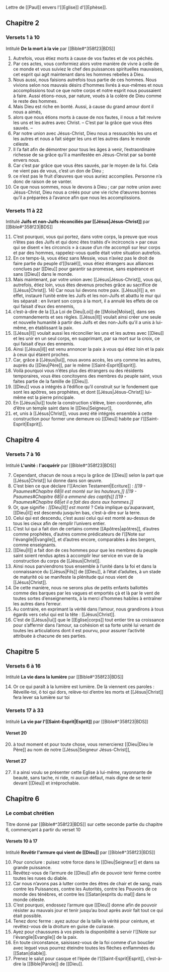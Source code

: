 Lettre de [[Paul]] envers l'[[Eglise]] d'[[Ephèse]].
## Chapitre 2
### Versets 1 à 10
Intitulé **De la mort à la vie** par [[Bible#^358f23|BDS]]
1) Autrefois, vous étiez morts à cause de vos fautes et de vos péchés.
2) Par ces actes, vous conformiez alors votre manière de vivre à celle de ce monde et vous suiviez le chef des puissances spirituelles mauvaises, cet esprit qui agit maintenant dans les hommes rebelles à Dieu.
3) Nous aussi, nous faisions autrefois tous partie de ces hommes. Nous vivions selon nos mauvais désirs d’hommes livrés à eux-mêmes et nous accomplissions tout ce que notre corps et notre esprit nous poussaient à faire. Aussi étions-nous, par nature, voués à la colère de Dieu comme le reste des hommes.
4) Mais Dieu est riche en bonté. Aussi, à cause du grand amour dont il nous a aimés,
5) alors que nous étions morts à cause de nos fautes, il nous a fait revivre les uns et les autres avec Christ. – C’est par la grâce que vous êtes sauvés. –
6) Par notre union avec Jésus-Christ, Dieu nous a ressuscités les uns et les autres et nous a fait siéger les uns et les autres dans le monde céleste.
7) Il l’a fait afin de démontrer pour tous les âges à venir, l’extraordinaire richesse de sa grâce qu’il a manifestée en Jésus-Christ par sa bonté envers nous.
8) Car c’est par grâce que vous êtes sauvés, par le moyen de la foi. Cela ne vient pas de vous, c’est un don de Dieu ;
9) ce n’est pas le fruit d’œuvres que vous auriez accomplies. Personne n’a donc de raison de se vanter.
10) Ce que nous sommes, nous le devons à Dieu ; car par notre union avec Jésus-Christ, Dieu nous a créés pour une vie riche d’œuvres bonnes qu’il a préparées à l’avance afin que nous les accomplissions.
### Versets 11 à 22
Intitulé **Juifs et non-Juifs réconciliés par [[Jésus|Jésus-Christ]]** par [[Bible#^358f23|BDS]]

11) C’est pourquoi, vous qui portez, dans votre corps, la preuve que vous n’êtes pas des Juifs et qui donc êtes traités d’« incirconcis » par ceux qui se disent « les circoncis » à cause d’un rite accompli sur leur corps et par des hommes, rappelez-vous quelle était votre situation autrefois.
12) En ce temps-là, vous étiez sans Messie, vous n’aviez pas le droit de faire partie du peuple d’[[Israël]], vous étiez étrangers aux alliances conclues par [[Dieu]] pour garantir sa promesse, sans espérance et sans [[Dieu]] dans le monde.
13) Mais maintenant, par votre union avec [[Jésus|Jésus-Christ]], vous qui, autrefois, étiez loin, vous êtes devenus proches grâce au sacrifice de [[Jésus|Christ]].
14) Car nous lui devons notre paix. [[Jésus|Il]] a, en effet, instauré l’unité entre les Juifs et les non-Juifs et abattu le mur qui les séparait : en livrant son corps à la mort, il a annulé les effets de ce qui faisait d’eux des ennemis,
15) c’est-à-dire de la [[La Loi de Dieu|Loi]] de [[Moïse|Moïse]], dans ses commandements et ses règles. [[Jésus|Il]] voulait ainsi créer une seule et nouvelle humanité à partir des Juifs et des non-Juifs qu’il a unis à lui-même, en établissant la paix.
16) [[Jésus|Il]] voulait aussi les réconcilier les uns et les autres avec [[Dieu]] et les unir en un seul corps, en supprimant, par sa mort sur la croix, ce qui faisait d’eux des ennemis.
17) Ainsi [[Jésus|il]] est venu annoncer la paix à vous qui étiez loin et la paix à ceux qui étaient proches.
18) Car, grâce à [[Jésus|lui]], nous avons accès, les uns comme les autres, auprès du [[Dieu|Père]], par le même [[Saint-Esprit|Esprit]].
19) Voilà pourquoi vous n’êtes plus des étrangers ou des résidents temporaires, vous êtes concitoyens des membres du peuple saint, vous faites partie de la famille de [[Dieu]].
20) [[Dieu]] vous a intégrés à l’édifice qu’il construit sur le fondement que sont les apôtres, ses prophètes, et dont [[Jésus|Jésus-Christ]] lui-même est la pierre principale.
21) En [[Jésus|lui]] toute la construction s’élève, bien coordonnée, afin d’être un temple saint dans le [[Dieu|Seigneur]],
22) et, unis à [[Jésus|Christ]], vous avez été intégrés ensemble à cette construction pour former une demeure où [[Dieu]] habite par l’[[Saint-Esprit|Esprit]].
## Chapitre 4
### Versets 7 à 16
Intitulé **L'unité : l'acquérir** par [[Bible#^358f23|BDS]]

7) Cependant, chacun de nous a reçu la grâce de [[Dieu]] selon la part que [[Jésus|Christ]] lui donne dans son œuvre.
8) C’est bien ce que déclare l’[[Ancien Testament|Ecriture]] :
   *[[19 - Psaumes#Chapitre 68|Il est monté sur les hauteurs,]]*
   *[[19 - Psaumes#Chapitre 68|il a emmené des captifs]]*
   *[[19 - Psaumes#Chapitre 68|et il a fait des dons aux hommes.]]*
9) Or, que signifie : *[[Dieu|Il]] est monté* ? Cela implique qu’auparavant, [[Dieu|il]] est descendu jusqu’en bas, c’est-à-dire sur la terre.
10) Celui qui est descendu, c’est aussi celui qui est monté au-dessus de tous les cieux afin de remplir l’univers entier.
11) C’est lui qui a fait don de certains comme [[Apôtres|apôtres]], d’autres comme prophètes, d’autres comme prédicateurs de l’[[Note sur l'évangile|Evangile]], et d’autres encore, comparables à des bergers, comme enseignants.
12) [[Dieu|Il]] a fait don de ces hommes pour que les membres du peuple saint soient rendus aptes à accomplir leur service en vue de la construction du corps de [[Jésus|Christ]].
13) Ainsi nous parviendrons tous ensemble à l’unité dans la foi et dans la connaissance du [[Jésus|Fils]] de [[Dieu]], à l’état d’adultes, à un stade de maturité où se manifeste la plénitude qui nous vient de [[Jésus|Christ]].
14) De cette manière, nous ne serons plus de petits enfants ballottés comme des barques par les vagues et emportés çà et là par le vent de toutes sortes d’enseignements, à la merci d’hommes habiles à entraîner les autres dans l’erreur.
15) Au contraire, en exprimant la vérité dans l’amour, nous grandirons à tous égards vers celui qui est la tête : [[Jésus|Christ]].
16) C’est de [[Jésus|lui]] que le [[Eglise|corps]] tout entier tire sa croissance pour s’affermir dans l’amour, sa cohésion et sa forte unité lui venant de toutes les articulations dont il est pourvu, pour assurer l’activité attribuée à chacune de ses parties.
## Chapitre 5
### Versets 6 à 16
Intitulé **La vie dans la lumière** par [[Bible#^358f23|BDS]]

14) Or ce qui paraît à la lumière est lumière. De là viennent ces paroles :
    Réveille-toi,
    ô toi qui dors,
    relève-toi
    d’entre les morts
    et [[Jésus|Christ]] fera lever
    sa lumière sur toi
### Versets 17 à 33
Intitulé **La vie par l'[[Saint-Esprit|Esprit]]** par [[Bible#^358f23|BDS]]
#### Verset 20
20) à tout moment et pour toute chose, vous remercierez [[Dieu|Dieu le Père]] au nom de notre [[Jésus|Seigneur Jésus-Christ]],
#### Verset 27
27) Il a ainsi voulu se présenter cette Eglise à lui-même, rayonnante de beauté, sans tache, ni ride, ni aucun défaut, mais digne de se tenir devant [[Dieu]] et irréprochable.

## Chapitre 6
### Le combat chrétien
Titre donné par [[Bible#^358f23|BDS]] sur cette seconde partie du chapitre 6, commençant à partir du verset 10
#### Versets 10 à 17
Intitulé **Revêtir l'armure qui vient de [[Dieu]]** par [[Bible#^358f23|BDS]]

10) Pour conclure : puisez votre force dans le [[Dieu|Seigneur]] et dans sa grande puissance.
11) Revêtez-vous de l’armure de [[Dieu]] afin de pouvoir tenir ferme contre toutes les ruses du diable.
12) Car nous n’avons pas à lutter contre des êtres de chair et de sang, mais contre les Puissances, contre les Autorités, contre les Pouvoirs de ce monde des ténèbres, et contre les [[Satan|esprits du mal]] dans le monde céleste.
13) C’est pourquoi, endossez l’armure que [[Dieu]] donne afin de pouvoir résister au mauvais jour et tenir jusqu’au bout après avoir fait tout ce qui était possible.
14) Tenez donc ferme : ayez autour de la taille la vérité pour ceinture, et revêtez-vous de la droiture en guise de cuirasse.
15) Ayez pour chaussures à vos pieds la disponibilité à servir l’[[Note sur l'évangile|Evangile]] de la paix.
16) En toute circonstance, saisissez-vous de la foi comme d’un bouclier avec lequel vous pourrez éteindre toutes les flèches enflammées du [[Satan|diable]].
17) Prenez le salut pour casque et l’épée de l’[[Saint-Esprit|Esprit]], c’est-à-dire la [[Bible|Parole]] de [[Dieu]].